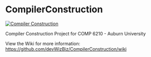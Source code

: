 # CompilerConstruction
[![Compiler Construction](https://github.com/devWizBiz/CompilerConstruction/actions/workflows/python-app.yml/badge.svg)](https://github.com/devWizBiz/CompilerConstruction/actions/workflows/python-app.yml)

Compiler Construction Project for COMP 6210 - Auburn University

View the Wiki for more information: https://github.com/devWizBiz/CompilerConstruction/wiki
